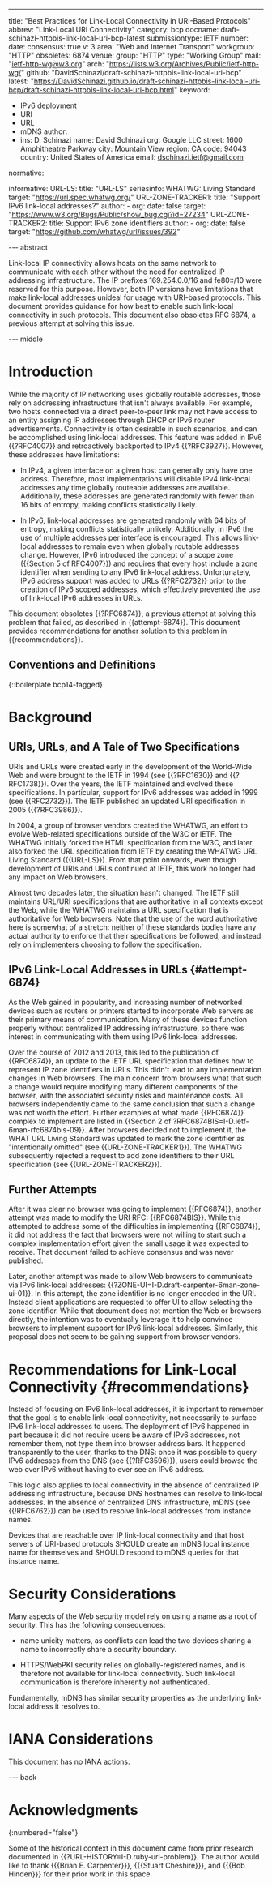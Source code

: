 ---
title: "Best Practices for Link-Local Connectivity in URI-Based Protocols"
abbrev: "Link-Local URI Connectivity"
category: bcp
docname: draft-schinazi-httpbis-link-local-uri-bcp-latest
submissiontype: IETF
number:
date:
consensus: true
v: 3
area: "Web and Internet Transport"
workgroup: "HTTP"
obsoletes: 6874
venue:
  group: "HTTP"
  type: "Working Group"
  mail: "ietf-http-wg@w3.org"
  arch: "https://lists.w3.org/Archives/Public/ietf-http-wg/"
  github: "DavidSchinazi/draft-schinazi-httpbis-link-local-uri-bcp"
  latest: "https://DavidSchinazi.github.io/draft-schinazi-httpbis-link-local-uri-bcp/draft-schinazi-httpbis-link-local-uri-bcp.html"
keyword:
 - IPv6 deployment
 - URI
 - URL
 - mDNS
author:
 -
    ins: D. Schinazi
    name: David Schinazi
    org: Google LLC
    street: 1600 Amphitheatre Parkway
    city: Mountain View
    region: CA
    code: 94043
    country: United States of America
    email: dschinazi.ietf@gmail.com

normative:

informative:
  URL-LS:
    title: "URL-LS"
    seriesinfo:
      WHATWG: Living Standard
    target: "https://url.spec.whatwg.org/"
  URL-ZONE-TRACKER1:
    title: "Support IPv6 link-local addresses?"
    author:
    - org:
    date: false
    target: "https://www.w3.org/Bugs/Public/show_bug.cgi?id=27234"
  URL-ZONE-TRACKER2:
    title: Support IPv6 zone identifiers
    author:
    - org:
    date: false
    target: "https://github.com/whatwg/url/issues/392"


--- abstract

Link-local IP connectivity allows hosts on the same network to communicate with
each other without the need for centralized IP addressing infrastructure. The
IP prefixes 169.254.0.0/16 and fe80::/10 were reserved for this purpose.
However, both IP versions have limitations that make link-local addresses
unideal for usage with URI-based protocols. This document provides guidance for
how best to enable such link-local connectivity in such protocols. This
document also obsoletes RFC 6874, a previous attempt at solving this issue.


--- middle

# Introduction

While the majority of IP networking uses globally routable addresses, those
rely on addressing infrastructure that isn't always available. For example, two
hosts connected via a direct peer-to-peer link may not have access to an entity
assigning IP addresses through DHCP or IPv6 router advertisements. Connectivity
is often desirable in such scenarios, and can be accomplished using link-local
addresses. This feature was added in IPv6 {{?RFC4007}} and retroactively
backported to IPv4 {{?RFC3927}}. However, these addresses have limitations:

* In IPv4, a given interface on a given host can generally only have one
  address. Therefore, most implementations will disable IPv4 link-local
  addresses any time globally routeable addresses are available. Additionally,
  these addresses are generated randomly with fewer than 16 bits of entropy,
  making conflicts statistically likely.

* In IPv6, link-local addresses are generated randomly with 64 bits of entropy,
  making conflicts statistically unlikely. Additionally, in IPv6 the use of
  multiple addresses per interface is encouraged. This allows link-local
  addresses to remain even when globally routable addresses change. However,
  IPv6 introduced the concept of a scope zone ({{Section 5 of RFC4007}}) and
  requires that every host include a zone identifier when sending to any IPv6
  link-local address. Unfortunately, IPv6 address support was added to URLs
  {{?RFC2732}} prior to the creation of IPv6 scoped addresses, which
  effectively prevented the use of link-local IPv6 addresses in URLs.

This document obsoletes {{?RFC6874}}, a previous attempt at solving this
problem that failed, as described in {{attempt-6874}}. This document provides
recommendations for another solution to this problem in {{recommendations}}.

## Conventions and Definitions

{::boilerplate bcp14-tagged}

# Background

## URIs, URLs, and A Tale of Two Specifications

URIs and URLs were created early in the development of the World-Wide Web and
were brought to the IETF in 1994 (see {{?RFC1630}} and {{?RFC1738}}). Over the
years, the IETF maintained and evolved these specifications. In particular,
support for IPv6 addresses was added in 1999 (see {{RFC2732}}). The IETF
published an updated URI specification in 2005 ({{?RFC3986}}).

In 2004, a group of browser vendors created the WHATWG, an effort to evolve
Web-related specifications outside of the W3C or IETF. The WHATWG initially
forked the HTML specification from the W3C, and later also forked the URL
specification from IETF by creating the WHATWG URL Living Standard
({{URL-LS}}). From that point onwards, even though development of URIs and URLs
continued at IETF, this work no longer had any impact on Web browsers.

Almost two decades later, the situation hasn't changed. The IETF still
maintains URL/URI specifications that are authoritative in all contexts except
the Web, while the WHATWG maintains a URL specification that is authoritative
for Web browsers. Note that the use of the word authoritative here is somewhat
of a stretch: neither of these standards bodies have any actual authority to
enforce that their specifications be followed, and instead rely on implementers
choosing to follow the specification.

## IPv6 Link-Local Addresses in URLs {#attempt-6874}

As the Web gained in popularity, and increasing number of networked devices
such as routers or printers started to incorporate Web servers as their primary
means of communication. Many of these devices function properly without
centralized IP addressing infrastructure, so there was interest in
communicating with them using IPv6 link-local addresses.

Over the course of 2012 and 2013, this led to the publication of {{RFC6874}},
an update to the IETF URL specification that defines how to represent IP zone
identifiers in URLs. This didn't lead to any implementation changes in Web
browsers. The main concern from browsers what that such a change would require
modifying many different components of the browser, with the associated
security risks and maintenance costs. All browsers independently came to the
same conclusion that such a change was not worth the effort. Further examples
of what made {{RFC6874}} complex to implement are listed in {{Section 2 of
?RFC6874BIS=I-D.ietf-6man-rfc6874bis-09}}. After browsers decided not to
implement it, the WHAT URL Living Standard was updated to mark the zone
identifier as "intentionally omitted" (see {{URL-ZONE-TRACKER1}}). The WHATWG
subsequently rejected a request to add zone identifiers to their URL
specification (see {{URL-ZONE-TRACKER2}}).

## Further Attempts

After it was clear no browser was going to implement {{RFC6874}}, another
attempt was made to modify the URI RFC: {{RFC6874BIS}}. While this attempted to
address some of the difficulties in implementing {{RFC6874}}, it did not
address the fact that browsers were not willing to start such a complex
implementation effort given the small usage it was expected to receive. That
document failed to achieve consensus and was never published.

Later, another attempt was made to allow Web browsers to communicate via IPv6
link-local addresses: {{?ZONE-UI=I-D.draft-carpenter-6man-zone-ui-01}}. In this
attempt, the zone identifier is no longer encoded in the URI. Instead client
applications are requested to offer UI to allow selecting the zone identifier.
While that document does not mention the Web or browsers directly, the
intention was to eventually leverage it to help convince browsers to implement
support for IPv6 link-local addresses. Similarly, this proposal does not seem
to be gaining support from browser vendors.

# Recommendations for Link-Local Connectivity {#recommendations}

Instead of focusing on IPv6 link-local addresses, it is important to remember
that the goal is to enable link-local connectivity, not necessarily to surface
IPv6 link-local addresses to users. The deployment of IPv6 happened in part
because it did not require users be aware of IPv6 addresses, not remember them,
not type them into browser address bars. It happened transparently to the user,
thanks to the DNS: once it was possible to query IPv6 addresses from the DNS
(see {{?RFC3596}}), users could browse the web over IPv6 without having to ever
see an IPv6 address.

This logic also applies to local connectivity in the absence of centralized IP
addressing infrastructure, because DNS hostnames can resolve to link-local
addresses. In the absence of centralized DNS infrastructure, mDNS (see
{{!RFC6762}}) can be used to resolve link-local addresses from instance names.

Devices that are reachable over IP link-local connectivity and that host
servers of URI-based protocols SHOULD create an mDNS local instance name for
themselves and SHOULD respond to mDNS queries for that instance name.

# Security Considerations

Many aspects of the Web security model rely on using a name as a root of
security. This has the following consequences:

* name unicity matters, as conflicts can lead the two devices sharing a name to
  incorrectly share a security boundary.

* HTTPS/WebPKI security relies on globally-registered names, and is therefore
  not available for link-local connectivity. Such link-local communication is
  therefore inherently not authenticated.

Fundamentally, mDNS has similar security properties as the underlying
link-local address it resolves to.

# IANA Considerations

This document has no IANA actions.


--- back

# Acknowledgments
{:numbered="false"}

Some of the historical context in this document came from prior research
documented in {{?URL-HISTORY=I-D.ruby-url-problem}}. The author would like to
thank {{{Brian E. Carpenter}}}, {{{Stuart Cheshire}}}, and {{{Bob Hinden}}} for
their prior work in this space.
